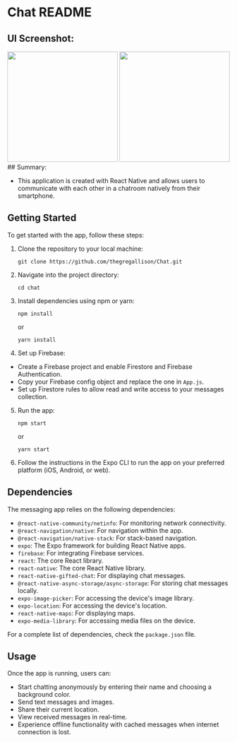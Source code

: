 # Chat README

## UI Screenshot:

<div>
<img src="https://github.com/TheGregAllison/Chat/assets/146021687/4cc019c7-301c-4567-860f-7b17e75fd3b9" width="250">

<img src="https://github.com/TheGregAllison/Chat/assets/146021687/0949b780-0e1b-498b-a0d6-c9ead1f3e019" width="250">

</div>
## Summary:

- This application is created with React Native and allows users to communicate with each other in a chatroom natively from their smartphone.

## Getting Started

To get started with the app, follow these steps:

1. Clone the repository to your local machine:

   `git clone https://github.com/thegregallison/Chat.git`

2. Navigate into the project directory:

   `cd chat`

3. Install dependencies using npm or yarn:

   `npm install`

   or

   `yarn install`

4. Set up Firebase:

- Create a Firebase project and enable Firestore and Firebase Authentication.
- Copy your Firebase config object and replace the one in `App.js`.
- Set up Firestore rules to allow read and write access to your messages collection.

5. Run the app:

   `npm start`

   or

   `yarn start`

6. Follow the instructions in the Expo CLI to run the app on your preferred platform (iOS, Android, or web).

## Dependencies

The messaging app relies on the following dependencies:

- `@react-native-community/netinfo`: For monitoring network connectivity.
- `@react-navigation/native`: For navigation within the app.
- `@react-navigation/native-stack`: For stack-based navigation.
- `expo`: The Expo framework for building React Native apps.
- `firebase`: For integrating Firebase services.
- `react`: The core React library.
- `react-native`: The core React Native library.
- `react-native-gifted-chat`: For displaying chat messages.
- `@react-native-async-storage/async-storage`: For storing chat messages locally.
- `expo-image-picker`: For accessing the device's image library.
- `expo-location`: For accessing the device's location.
- `react-native-maps`: For displaying maps.
- `expo-media-library`: For accessing media files on the device.

For a complete list of dependencies, check the `package.json` file.

## Usage

Once the app is running, users can:

- Start chatting anonymously by entering their name and choosing a background color.
- Send text messages and images.
- Share their current location.
- View received messages in real-time.
- Experience offline functionality with cached messages when internet connection is lost.
